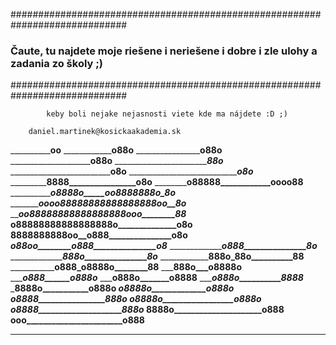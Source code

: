 #############################################################################
###  Čaute, tu najdete moje riešene i neriešene i dobre i zle ulohy a zadania zo školy ;) ###
#############################################################################

			keby boli nejake nejasnosti viete kde ma nájdete :D ;)
		
		daniel.martinek@kosickaakademia.sk
		
__________________________________oo________________________ 
__________________________________o88o______________________ 
____________________________________o88o____________________ 
______________________________________o88o__________________ 
________________________________________88o_________________ 
_________________________________________o8o________________ 
__________________________________________o8o_______________ 
_______________________8888________________o8o______________ 
______________________o88888____________oooo88______________ 
_______________________o8888o_____oo8888888o_8o_____________ 
____________________oooo88888888888888888oo__8o_____________ 
_______________oo88888888888888888ooo________88_____________ 
____________o88888888888888888o______________o8o____________ 
____________8888888888oo__o888_______________o8o____________ 
_____________o88oo________o888_______________o8_____________ 
__________________________o888_______________8o_____________ 
__________________________888o_______________8o_____________ 
__________________________888o_88o__________88______________ 
_________________________o888_o8888o________88______________ 
_________________________888o___o8888o______________________ 
________________________o888______o888o_____________________ 
_______________________o888o_______o8888____________________ 
______________________o888o__________8888___________________ 
_____________________8888o___________o888o__________________ 
___________________o8888o_____________o888o_________________ 
__________________o8888________________888o_________________ 
________________o8888o_________________o888o________________ 
_______________o8888____________________888o________________ 
______________8888o_____________________o888________________ 
______________ooo_______________________o888________________ 
____________________________________________________________
